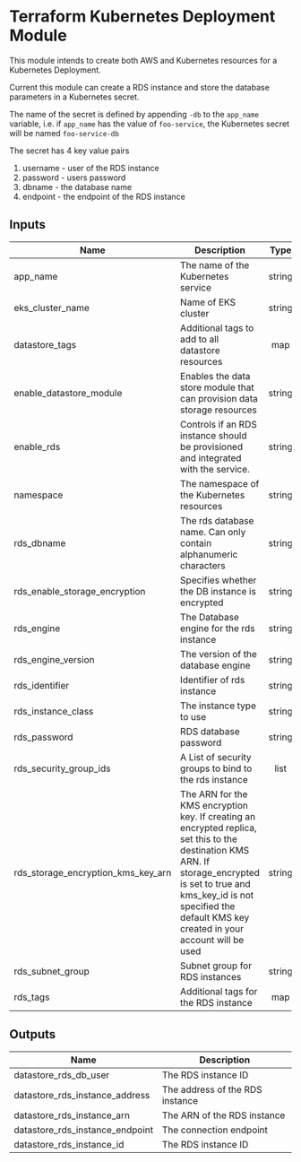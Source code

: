 # Terraform Kubernetes Deployment Module

This module intends to create both AWS and Kubernetes resources for a Kubernetes Deployment.

Current this module can create a RDS instance and store the database parameters in a Kubernetes secret.

The name of the secret is defined by appending `-db` to the `app_name` variable, i.e. if `app_name`
has the value of `foo-service`, the Kubernetes secret will be named `foo-service-db`

The secret has 4 key value pairs

1. username - user of the RDS instance
1. password - users password
1. dbname - the database name
1. endpoint - the endpoint of the RDS instance

## Inputs

| Name | Description | Type | Default | Required |
|------|-------------|:----:|:-----:|:-----:|
| app\_name | The name of the Kubernetes service | string | n/a | yes |
| eks\_cluster\_name | Name of EKS cluster | string | n/a | yes |
| datastore\_tags | Additional tags to add to all datastore resources | map | `<map>` | no |
| enable\_datastore\_module | Enables the data store module that can provision data storage resources | string | `"false"` | no |
| enable\_rds | Controls if an RDS instance should be provisioned and integrated with the service. | string | `"false"` | no |
| namespace | The namespace of the Kubernetes resources | string | `"default"` | no |
| rds\_dbname | The rds database name. Can only contain alphanumeric characters | string | `""` | no |
| rds\_enable\_storage\_encryption | Specifies whether the DB instance is encrypted | string | `"false"` | no |
| rds\_engine | The Database engine for the rds instance | string | `"postgres"` | no |
| rds\_engine\_version | The version of the database engine | string | `"11.4"` | no |
| rds\_identifier | Identifier of rds instance | string | `""` | no |
| rds\_instance\_class | The instance type to use | string | `"db.t3.small"` | no |
| rds\_password | RDS database password | string | `""` | no |
| rds\_security\_group\_ids | A List of security groups to bind to the rds instance | list | `<list>` | no |
| rds\_storage\_encryption\_kms\_key\_arn | The ARN for the KMS encryption key. If creating an encrypted replica, set this to the destination KMS ARN. If storage_encrypted is set to true and kms_key_id is not specified the default KMS key created in your account will be used | string | `""` | no |
| rds\_subnet\_group | Subnet group for RDS instances | string | `""` | no |
| rds\_tags | Additional tags for the RDS instance | map | `<map>` | no |

## Outputs

| Name | Description |
|------|-------------|
| datastore\_rds\_db\_user | The RDS instance ID |
| datastore\_rds\_instance\_address | The address of the RDS instance |
| datastore\_rds\_instance\_arn | The ARN of the RDS instance |
| datastore\_rds\_instance\_endpoint | The connection endpoint |
| datastore\_rds\_instance\_id | The RDS instance ID |

